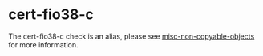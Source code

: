 # cert-fio38-c

The cert-fio38-c check is an alias, please see
[misc-non-copyable-objects](https://clang.llvm.org/extra/clang-tidy/checks/misc-non-copyable-objects.html) for more
information.
